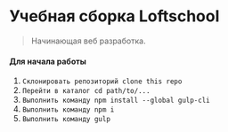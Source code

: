# Учебная сборка Loftschool

> Начинающая веб разработка.

#### Для начала работы

1. ```Склонировать репозиторий clone this repo```
2. ```Перейти в каталог cd path/to/...```
3. ```Выполнить команду npm install --global gulp-cli``` 
4. ```Выполнить команду npm i```  
5. ```Выполнить команду gulp``` 
